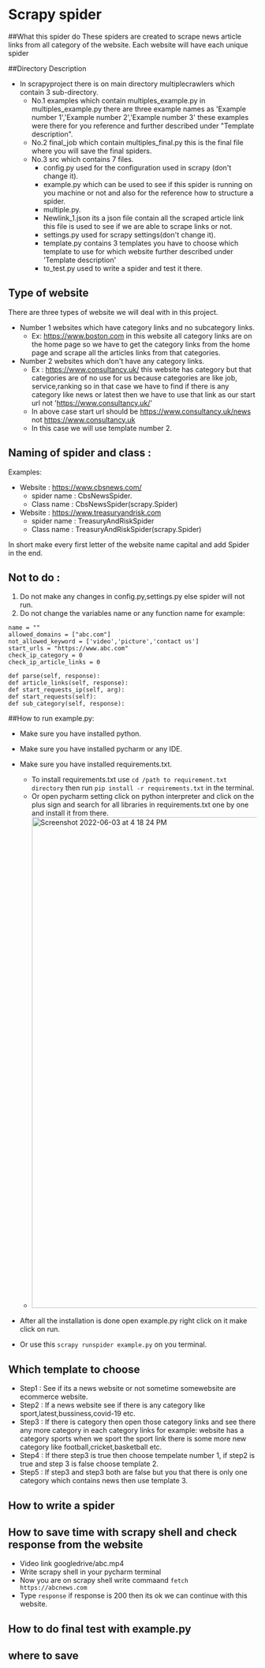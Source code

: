 # Scrapy spider


##What this spider do
These spiders are created to scrape news article links from all category of the website.
Each website will have each unique spider

##Directory Description
* In scrapyproject there is on main directory multiplecrawlers which contain 3 sub-directory.
  * No.1 examples which contain multiples_example.py in multiples_example.py there are three example names as 'Example number 1','Example number 2','Example number 3' these examples were there for you reference and further described under "Template description".
  * No.2 final_job which contain multiples_final.py this is the final file where you will save the final spiders.
  * No.3 src which contains 7 files.
    * config.py used for the configuration used in scrapy (don't change it).
    * example.py which can be used to see if this spider is running on you machine or not and also for the reference how to structure a spider.
    * multiple.py.
    * Newlink_1.json its a json file contain all the scraped article link this file is used to see if we are able to scrape links or not.
    * settings.py used for scrapy settings(don't change it).
    * template.py contains 3 templates you have to choose which template to use for which website further described under 'Template description'
    * to_test.py used to write a spider and test it there.

## Type of website
There are three types of website we will deal with in this project.
* Number 1 websites which have category links and no subcategory links.
  * Ex: https://www.boston.com in this website all category links are on the home page so we have to get the category links from the home page and scrape all the articles links from that categories.
* Number 2 websites which don't have any category links.
  * Ex : https://www.consultancy.uk/ this website has category but that categories are of no use for us because categories are like job, service,ranking so in that case we have to find if there is any category like news or latest then we have to use that link as our start url not 'https://www.consultancy.uk/'
  * In above case start url should be https://www.consultancy.uk/news not https://www.consultancy.uk 
  * In this case we will use template number 2.



## Naming of spider and class :
Examples:
* Website : https://www.cbsnews.com/ 
    * spider name : CbsNewsSpider.
    * Class name : CbsNewsSpider(scrapy.Spider)
* Website : https://www.treasuryandrisk.com
    * spider name : TreasuryAndRiskSpider
    * Class name : TreasuryAndRiskSpider(scrapy.Spider)
  
In short make every first letter of the website name capital and add Spider in the end.

## Not to do :
1. Do not make any changes in config.py,settings.py else spider will not run.
2. Do not change the variables name or any function name for example:

```
name = ""
allowed_domains = ["abc.com"]
not_allowed_keyword = ['video','picture','contact us']
start_urls = "https://www.abc.com"
check_ip_category = 0
check_ip_article_links = 0

def parse(self, response):
def article_links(self, response):
def start_requests_ip(self, arg):
def start_requests(self):
def sub_category(self, response):
```


##How to run example.py:
* Make sure you have installed python.
* Make sure you have installed pycharm or any IDE.
* Make sure you have installed requirements.txt.
  * To install requirements.txt use ```cd /path to requirement.txt directory``` then run ```pip install -r requirements.txt``` in the terminal.
  * Or open pycharm setting click on python interpreter and click on the plus sign and search for all libraries in requirements.txt one by one and install it from there.
  * <img width="995" alt="Screenshot 2022-06-03 at 4 18 24 PM" src="https://user-images.githubusercontent.com/99249497/171840281-0d0dac1f-cee1-48e2-963e-e36945eec533.png">

* After all the installation is done open example.py right click on it make click on run.
* Or use this ```scrapy runspider example.py``` on you terminal.

## Which template to choose
* Step1 : See if its a news website or not sometime somewebsite are ecommerce website.
* Step2 : If a news website see if there is any category like sport,latest,bussiness,covid-19 etc.
* Step3 : If there is category then open those category links and see there any more category in each category links for example: website has a category sports when we sport the sport link there is some more new category like football,cricket,basketball etc.
* Step4 : If there step3 is true then choose tempelate number 1, if step2 is true and step 3 is false choose template 2.
* Step5 : If step3 and step3 both are false but you that there is only one category which contains news then use template 3.

## How to write a spider 


## How to save time with scrapy shell and check response from the website
* Video link googledrive/abc.mp4
* Write scrapy shell in your pycharm terminal 
* Now you are on scrapy shell write commaand ```fetch https://abcnews.com```
* Type ```response``` if response is 200 then its ok we can continue with this website.

## How to do final test with example.py


## where to save
